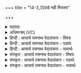 +++
title = "14-3_1598 मही मित्रस्य"

+++
<details><summary>पदपाठः</summary>

म꣣ही꣡इति꣢। मि꣣त्र꣡स्य꣢। मि꣣। त्र꣡स्य꣢꣯। सा꣣धथः। त꣡र꣢꣯न्तीइ꣡ति꣢। पि꣡प्र꣢꣯ती꣣इ꣡ति꣢। ऋ꣣त꣢म्। प꣡रि꣢꣯। य꣣ज्ञ꣢म्। नि। से꣣दथुः। १५९८।
</details>

<details><summary>अधिमन्त्रम् (VC)</summary>

- द्यावापृथिव्यौ
- वामदेवो गौतमः
- गायत्री
- षड्जः
</details>

<details><summary>हिन्दी : आचार्य रामनाथ वेदालंकार - विषयः</summary>

अब दोनों के आश्रय से योगसिद्धि होने का वर्णन करते हैं।
</details>

<details><summary>हिन्दी : आचार्य रामनाथ वेदालंकार - पदार्थः</summary>

पदार्थान्वय -  हे आत्मा और बुद्धि ! (मही) महान् तुम दोनों (मित्रस्य) मित्र उपासक की (साधथः) योगसाधना को पूर्ण करते हो। (तरन्ती) योग के विघ्नों को पार करते हुए, (ऋतम्) सत्य को (पिप्रती) पूर्ण करते हुए तुम दोनों (यज्ञम्) योगी के योग-यज्ञ को (परि निषेदथुः) चारों ओर से व्याप्त करते हो ॥३॥
</details>

<details><summary>हिन्दी : आचार्य रामनाथ वेदालंकार - भावार्थः</summary>

भावार्थ -  जीवात्मा के बिना बुद्धि और बुद्धि के बिना जीवात्मा योग सिद्ध नहीं कर सकते। दोनों आपस में मिलकर ही योगयज्ञ की पूर्ति करते हैं ॥३॥
</details>

<details><summary>संस्कृत : आचार्य रामनाथ वेदालंकार - विषयः</summary>

अथोभयोराश्रयेण योगसिद्धिमाह।
</details>

<details><summary>संस्कृत : आचार्य रामनाथ वेदालंकार - पदार्थः</summary>

पदार्थान्वय -  हे आत्मबुद्धी ! (मही) महत्यौ युवाम् (मित्रस्य) सुहृद्भूतस्य उपासकस्य (साधथः) योगसाधनां पूरयतः। (तरन्ती) योगविघ्नान् पारयन्त्यौ (ऋतम्) सत्यम् (पिप्रती) प्रपूरयन्त्यौ युवाम् (यज्ञम्) योगिनो योगयज्ञम् (परि निषेदथुः) परिनिषीदथः,परिव्याप्नुथः ॥३॥२
</details>

<details><summary>संस्कृत : आचार्य रामनाथ वेदालंकार - भावार्थः</summary>

भावार्थ -  जीवात्मानं विना बुद्धिर्बुद्धिं च विना जीवात्मा योगं साद्धुमकिञ्चित्करौ खलु। उभौ परस्परं मिलित्वैव योगयज्ञं पूर्तिं नयतः ॥३॥
</details>